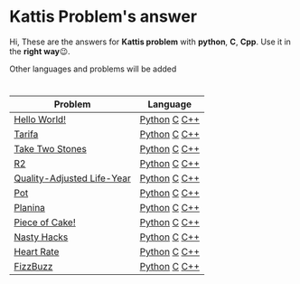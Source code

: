 # Kattis Problem's answer
Hi, These are the answers for **Kattis problem** with **python**, **C**, **Cpp**. Use it in the **right way**😉.

Other languages and problems will be added
#

| Problem | Language
|--|--|
| [Hello World!](https://open.kattis.com/problems/hello) | [Python](https://github.com/smmnaghibi/kattis/blob/main/Python/Hello-World.py) [C](https://github.com/smmnaghibi/kattis/blob/main/C/Hello-World.c) [C++](https://github.com/smmnaghibi/kattis/blob/main/Cpp/Hello-World.cpp) |
| [Tarifa](https://open.kattis.com/problems/tarifa) | [Python](https://github.com/smmnaghibi/kattis/blob/main/Python/Tarifa.py) [C](https://github.com/smmnaghibi/kattis/blob/main/C/Tarifa.c) [C++](https://github.com/smmnaghibi/kattis/blob/main/Cpp/Tarifa.cpp) |
| [Take Two Stones](https://open.kattis.com/problems/twostones) | [Python](https://github.com/smmnaghibi/kattis/blob/main/Python/twostones.py) [C](https://github.com/smmnaghibi/kattis/blob/main/C/twostones.c) [C++](https://github.com/smmnaghibi/kattis/blob/main/Cpp/twostones.cpp) |
| [R2](https://open.kattis.com/problems/r2) | [Python](https://github.com/smmnaghibi/kattis/blob/main/Python/r2.py) [C](https://github.com/smmnaghibi/kattis/blob/main/C/r2.c) [C++](https://github.com/smmnaghibi/kattis/blob/main/Cpp/r2.cpp) |
| [Quality-Adjusted Life-Year](https://open.kattis.com/problems/qaly) | [Python](https://github.com/smmnaghibi/kattis/blob/main/Python/qaly.py) [C](https://github.com/smmnaghibi/kattis/blob/main/C/qaly.c) [C++](https://github.com/smmnaghibi/kattis/blob/main/Cpp/qaly.cpp) |
| [Pot](https://open.kattis.com/problems/pot) | [Python](https://github.com/smmnaghibi/kattis/blob/main/Python/pot.py) [C](https://github.com/smmnaghibi/kattis/blob/main/C/pot.c) [C++](https://github.com/smmnaghibi/kattis/blob/main/Cpp/pot.cpp) |
| [Planina](https://open.kattis.com/problems/planina) | [Python](https://github.com/smmnaghibi/kattis/blob/main/Python/planina.py) [C](https://github.com/smmnaghibi/kattis/blob/main/C/planina.c) [C++](https://github.com/smmnaghibi/kattis/blob/main/Cpp/planina.cpp) |
| [Piece of Cake!](https://open.kattis.com/problems/pieceofcake2) | [Python](https://github.com/smmnaghibi/kattis/blob/main/Python/pieceofcake2.py) [C](https://github.com/smmnaghibi/kattis/blob/main/C/pieceofcake2.c) [C++](https://github.com/smmnaghibi/kattis/blob/main/Cpp/pieceofcake2.cpp) |
| [Nasty Hacks](https://open.kattis.com/problems/nastyhacks) | [Python](https://github.com/smmnaghibi/kattis/blob/main/Python/nastyhacks.py) [C](https://github.com/smmnaghibi/kattis/blob/main/C/nastyhacks.c) [C++](https://github.com/smmnaghibi/kattis/blob/main/Cpp/nastyhacks.cpp) |
| [Heart Rate](https://open.kattis.com/problems/heartrate) | [Python](https://github.com/smmnaghibi/kattis/blob/main/Python/heartrate.py) [C](https://github.com/smmnaghibi/kattis/blob/main/C/heartrate.c) [C++](https://github.com/smmnaghibi/kattis/blob/main/Cpp/heartrate.cpp) |
| [FizzBuzz](https://open.kattis.com/problems/fizzbuzz) | [Python](https://github.com/smmnaghibi/kattis/blob/main/Python/fizzbuzz.py) [C](https://github.com/smmnaghibi/kattis/blob/main/C/fizzbuzz.c) [C++](https://github.com/smmnaghibi/kattis/blob/main/Cpp/fizzbuzz.cpp) |